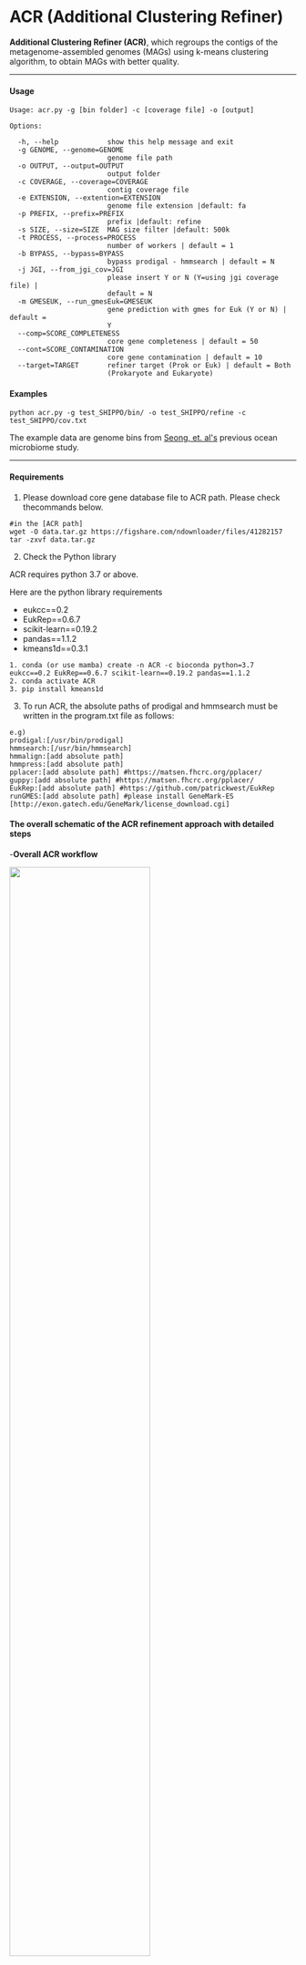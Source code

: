 # ACR (Additional Clustering Refiner)

__Additional Clustering Refiner (ACR)__, which regroups the contigs of the metagenome-assembled genomes (MAGs) using k-means clustering algorithm, to obtain MAGs with better quality. 

----
#### __Usage__
```
Usage: acr.py -g [bin folder] -c [coverage file] -o [output]

Options:

  -h, --help            show this help message and exit
  -g GENOME, --genome=GENOME
                        genome file path
  -o OUTPUT, --output=OUTPUT
                        output folder
  -c COVERAGE, --coverage=COVERAGE
                        contig coverage file
  -e EXTENSION, --extention=EXTENSION
                        genome file extension |default: fa
  -p PREFIX, --prefix=PREFIX
                        prefix |default: refine
  -s SIZE, --size=SIZE  MAG size filter |default: 500k
  -t PROCESS, --process=PROCESS
                        number of workers | default = 1
  -b BYPASS, --bypass=BYPASS
                        bypass prodigal - hmmsearch | default = N
  -j JGI, --from_jgi_cov=JGI
                        please insert Y or N (Y=using jgi coverage file) |
                        default = N
  -m GMESEUK, --run_gmesEuk=GMESEUK
                        gene prediction with gmes for Euk (Y or N) | default =
                        Y
  --comp=SCORE_COMPLETENESS
                        core gene completeness | default = 50
  --cont=SCORE_CONTAMINATION
                        core gene contamination | default = 10
  --target=TARGET       refiner target (Prok or Euk) | default = Both
                        (Prokaryote and Eukaryote)

```

#### __Examples__
`python acr.py -g test_SHIPPO/bin/ -o test_SHIPPO/refine -c test_SHIPPO/cov.txt`

The example data are genome bins from [Seong, et. al's] previous ocean microbiome study.

[Seong, et. al's]:https://microbiomejournal.biomedcentral.com/articles/10.1186/s40168-022-01340-w

----
#### __Requirements__

1. Please download core gene database file to ACR path. Please check thecommands below.

```
#in the [ACR path]
wget -O data.tar.gz https://figshare.com/ndownloader/files/41282157
tar -zxvf data.tar.gz
```

2. Check the Python library

ACR requires python 3.7 or above.

Here are the python library requirements

- eukcc==0.2
- EukRep==0.6.7
- scikit-learn==0.19.2
- pandas==1.1.2
- kmeans1d==0.3.1

```
1. conda (or use mamba) create -n ACR -c bioconda python=3.7 eukcc==0.2 EukRep==0.6.7 scikit-learn==0.19.2 pandas==1.1.2
2. conda activate ACR
3. pip install kmeans1d
```

3. To run ACR, the absolute paths of prodigal and hmmsearch must be written in the program.txt file as follows:

```
e.g)
prodigal:[/usr/bin/prodigal]
hmmsearch:[/usr/bin/hmmsearch]
hmmalign:[add absolute path]
hmmpress:[add absolute path]
pplacer:[add absolute path] #https://matsen.fhcrc.org/pplacer/
guppy:[add absolute path] #https://matsen.fhcrc.org/pplacer/
EukRep:[add absolute path] #https://github.com/patrickwest/EukRep
runGMES:[add absolute path] #please install GeneMark-ES [http://exon.gatech.edu/GeneMark/license_download.cgi]
```
#### __The overall schematic of the ACR refinement approach with detailed steps__
-__Overall ACR workflow__

<img src = https://github.com/hoonjeseong/acr/assets/39515472/195959d4-30fc-4bf1-8ddc-ae3b901a9927 width="70%" height="70%">

#### __Benchmark with CAMI II rhizosphere data__
<img src = https://github.com/hoonjeseong/acr/assets/39515472/1797e4a6-3e26-4f3d-b917-eb711159e54a width="70%" height="70%">

__A)__ MQ and HQ MAGs of different genome binner intersections using CAMI2’s rhizosphere gold-standard assembly dataset. 

__B)__ Recovered fungal MAGs’ genome quality statistics and MAGs information via ACR.

